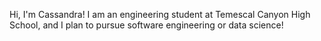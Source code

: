 Hi, I'm Cassandra! I am an engineering student at Temescal Canyon High School, and I plan to pursue software engineering or data science!
